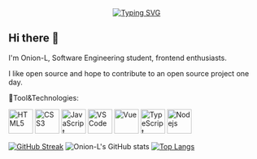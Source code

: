 <div align="center">
  <a href="https://git.io/typing-svg"><img src="https://readme-typing-svg.demolab.com?font=Fira+Code&pause=1000&random=false&width=435&lines=Console.log(%22Hello+World%22)" alt="Typing SVG" /></a>
</div>

## Hi there 👋
<p>I'm Onion-L, Software Engineering student, frontend enthusiasts.</p>
<p>I like open source and hope to contribute to an open source project one day.</p>

🧰Tool&Technologies: 
  <div>
    <img alt="HTML5" title="HTML5" height="48" width="48" src="https://cdn.simpleicons.org/html5">
    <img alt="CSS3" title="CSS3" height="48" width="48" src="https://cdn.simpleicons.org/css3">
    <img alt="JavaScript" title="JavaScript" height="48" width="48" src="https://cdn.simpleicons.org/javascript">
    <img alt="VSCode" title="VSCode" height="48" width="48" src="https://cdn.simpleicons.org/visualstudiocode">
    <img alt="Vue" title="Vue" height="48" width="48" src="https://cdn.simpleicons.org/vuedotjs">
    <img alt="TypeScript" title="TypeScript" height="48" width="48" src="https://cdn.simpleicons.org/typescript">
    <img alt="Nodejs" title="Nodejs" height="48" width="48" src="https://cdn.simpleicons.org/nodedotjs">
  </div>


[![GitHub Streak](https://github-readme-streak-stats.herokuapp.com?user=Onion-L&theme=panda&hide_border=true)](https://github.com/Onion-L)
![Onion-L's GitHub stats](https://github-readme-stats.vercel.app/api?username=Onion-L&show_icons=true&theme=panda&hide_border=true)
[![Top Langs](https://github-readme-stats.vercel.app/api/top-langs/?username=Onion-L&hide=css,html&layout=compact)](https://github.com/Onion-L)



